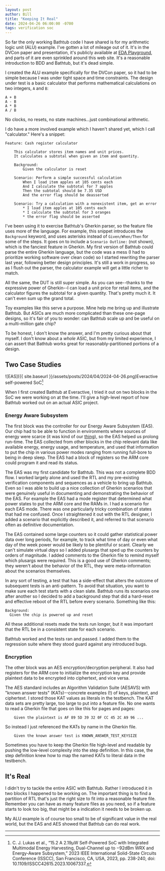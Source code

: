 ```yaml
---
layout: post
author: Bill
title: "Keeping It Real"
date: 2024-04-26 06:00:00 -0700
tags: verification soc
---
```

So far the only working Bathtub code I have shared is for my arithmetic logic unit (ALU) example.
I've gotten a lot of mileage out of it.
It's in the DVCon paper and presentation, it's publicly available at [EDA Playground](https://edaplayground.com/x/Prp5), and parts of it are even sprinkled around this web site.
It's a reasonable introduction to BDD and Bathtub, but it's dead simple.

I created the ALU example specifically for the DVCon paper, so it had to be simple because I was under tight space and time constraints.
The design under test is a basic calculator that performs mathematical calculations on two integers, `A` and `B`:
```
A + B
A - B
A * B
A / B
```
No clocks, no resets, no state machines...just combinational arithmetic.

I do have a more involved example which I haven't shared yet, which I call "calculator."
Here's a snippet:

```gherkin
Feature: Cash register calculator

    This calculator stores item names and unit prices.
    It calculates a subtotal when given an item and quantity.
    
    Background:
        Given the calculator is reset

    Scenario: Perform a simple successful calculation
        When I load item apples at 105 cents each
        And I calculate the subtotal for 7 apples
        Then the subtotal should be 7.35 USD
        And the error flag should be deasserted

    Scenario: Try a calculation with a nonexistent item, get an error
        * I load item apples at 105 cents each
        * I calculate the subtotal for 3 oranges
        * the error flag should be asserted
```
I've been using it to exercise Bathtub's Gherkin parser, so the feature file uses more of the language.
For example, this snippet introduces the `Background` keyword, and uses asterisks instead of `Given/When/Then` for some of the steps.
It goes on to include a `Scenario Outline:` (not shown), which is the fanciest feature in Gherkin.
My first version of Bathtub could parse the entire Gherkin language, but the code was a mess (I had to prioritize working software over clean code) so I started rewriting the parser last year, following better design principles.
It's still a work in progress, so as I flush out the parser, the calculator example will get a little richer to match.

All the same, the DUT is still super simple.
As you can see--thanks to the expressive power of Gherkin--I can load a unit price for retail items, and the calculator figures the subtotal for a given quantity.
That's pretty much it.
It can't even sum up the grand total.

Toy examples like this serve a purpose.
Mine help me bring up and illustrate Bathtub.
But ASICs are much more complicated than these one-page designs, so it's fair of you to wonder: can Bathtub scale up and be useful on a multi-million gate chip?

To be honest, I don't know the answer, and I'm pretty curious about that myself.
I don't know about a _whole_ ASIC, but from my limited experience, I can assert that Bathtub works great for reasonably-partitioned portions of a design.

## Two Case Studies

![EAS]({{ site.baseurl }}/assets/posts/2024/04/2024-04-26.png)Everactive self-powered SoC[^citation]

[^citation]: C. J. Lukas et al., “15.2 A 2.19µW Self-Powered SoC with Integrated Multimodal Energy Harvesting, Dual-Channel up to −92dBm WRX and Energy-Aware Subsystem,” 2023 IEEE International Solid-State Circuits Conference (ISSCC), San Francisco, CA, USA, 2023, pp. 238-240, doi: 10.1109/ISSCC42615.2023.10067337.

When I first created Bathtub at Everactive, I tried it out on two blocks in the SoC we were working on at the time.
I'll give a high-level report of how Bathtub worked out on an actual ASIC project.

### Energy Aware Subsystem

The first block was the controller for our Energy Aware Subsystem (EAS).
Our chip had to be able to function in environments where sources of energy were scarce (it was kind of our [thing](https://everactive.com/batteryless-technology/)), so the EAS helped us prolong run-time.
The EAS collected from other blocks in the chip relevant data like available energy, energy usage, and temperature, and used that information to put the chip in various power modes ranging from running full-bore to being in deep sleep.
The EAS had a block of registers so the ARM core could program it and read its status.

The EAS was my first candidate for Bathtub.
This was not a complete BDD flow.
I worked largely alone and used the RTL and my pre-existing verification components and sequences as a vehicle to bring up Bathtub.
Even so I was able to build up a nice collection of Gherkin scenarios that were genuinely useful in documenting and demonstrating the behavior of the EAS.
For example the EAS had a mode register that determined what power states to put the ARM core and the RAMs in.
I had a scenario for each EAS mode.
There was one particularly tricky combination of states that had me confused.
Once I straightened it out with the RTL designer, I added a scenario that explicitly described it, and referred to that scenario often as definitive documentation.

The EAS contained some large counters so it could gather statistical power data over long periods, for example, to track what time of day or even what day of the week power would be likely to be plentiful or scant.
Clearly we can't simulate virtual _days_ so I added plusargs that sped up the counters by orders of magnitude.
I added comments to the Gherkin file to remind myself which plusargs were required.
This is a good use of Gherkin comments; they weren't about the behavior of the RTL, they were meta-information about the scenarios themselves.

In any sort of testing, a test that has a side-effect that alters the outcome of subsequent tests is an anti-pattern.
To avoid that situation, you want to make sure each test starts with a clean slate.
Bathtub runs its scenarios one after another so I decided to add a background step that did a hard-reset and effective reboot of the RTL before every scenario. Something like this:

```gherkin
Background:
  Given the chip is powered up and reset
```

All these additional resets made the tests run longer, but it was important that the RTL be in a consistent state for each scenario.

Bathtub worked and the tests ran and passed.
I added them to the regression suite where they stood guard against any introduced bugs.

### Encryption

The other block was an AES encryption/decryption peripheral.
It also had registers for the ARM core to initialize the encryption key and provide plaintext data to be encrypted into ciphertext, and vice versa.

The AES standard includes an Algorithm Validation Suite (AESAVS) with "known answer tests" (KATs)--concrete examples (!) of keys, plaintext, and ciphertext.
I stored those KAT values as literals in the testbench.
The KAT data sets are pretty large, too large to put into a feature file.
No one wants to read a Gherkin file that goes on like this for pages and pages:

```gherkin
    Given the plaintext is AF 89 5D 39 32 0F CC 45 2C A9 96 ...
```

So instead I just referenced the KATs by name in the Gherkin file.

```gherkin
    Given the known answer test is KNOWN_ANSWER_TEST_KEYSIZE
```

Sometimes you have to keep the Gherkin file high-level and readable by pushing the low-level complexity into the step definition.
In this case, the step definition knew how to map the named KATs to literal data in the testbench.

## It's Real

I didn't try to tackle the entire ASIC with Bathtub.
Rather I introduced it in two blocks I happened to be working on.
The important thing is to find a partition of RTL that's just the right size to fit into a reasonable feature file.
Remember you can have as many feature files as you need, so if a feature starts to look too big, that might be a indication it needs to be broken up.

My ALU example is of course too small to be of significant value in the real world, but the EAS and AES showed that Bathtub can do real work. 

---

